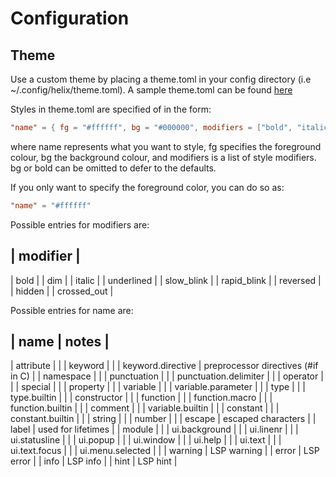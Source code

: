 # Configuration

## Theme

Use a custom theme by placing a theme.toml in your config directory (i.e ~/.config/helix/theme.toml). A sample theme.toml can be found [here](https://github.com/helix-editor/helix/blob/master/theme.toml)

Styles in theme.toml are specified of in the form:

```toml
"name" = { fg = "#ffffff", bg = "#000000", modifiers = ["bold", "italic"] }
```
 where name represents what you want to style, fg specifies the foreground colour, bg the background colour, and modifiers is a list of style modifiers. bg or bold can be omitted to defer to the defaults.

 If you only want to specify the foreground color, you can do so as:

 ```toml
 "name" = "#ffffff"
 ```

 Possible entries for modifiers are:

| modifier |
------------
| bold |
| dim |
| italic |
| underlined |
| slow\_blink |
| rapid\_blink |
| reversed |
| hidden |
| crossed\_out |

 Possible entries for name are:

| name | notes |
----------------
| attribute | |
| keyword | |
| keyword.directive | preprocessor directives (\#if in C) |
| namespace | |
| punctuation | |
| punctuation.delimiter | |
| operator | |
| special | |
| property | |
| variable | |
| variable.parameter | |
| type | |
| type.builtin | |
| constructor | |
| function | |
| function.macro | |
| function.builtin | |
| comment | |
| variable.builtin | |
| constant | |
| constant.builtin | |
| string | |
| number | |
| escape | escaped characters |
| label | used for lifetimes |
| module | |
| ui.background | |
| ui.linenr | |
| ui.statusline | |
| ui.popup | |
| ui.window | |
| ui.help | |
| ui.text | |
| ui.text.focus | |
| ui.menu.selected | |
| warning | LSP warning |
| error | LSP error |
| info | LSP info |
| hint | LSP hint |
